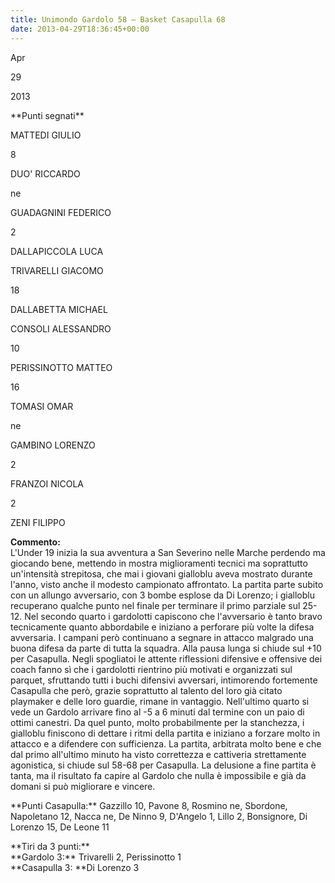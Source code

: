 ```yaml
---
title: Unimondo Gardolo 58 – Basket Casapulla 68
date: 2013-04-29T18:36:45+00:00
---
```

Apr

29

2013

\*\*Punti segnati\*\*

MATTEDI GIULIO

8

DUO' RICCARDO

ne

GUADAGNINI FEDERICO

2

DALLAPICCOLA LUCA

TRIVARELLI GIACOMO

18

DALLABETTA MICHAEL

CONSOLI ALESSANDRO

10

PERISSINOTTO MATTEO

16

TOMASI OMAR

ne

GAMBINO LORENZO

2

FRANZOI NICOLA

2

ZENI FILIPPO

**Commento:**  
L'Under 19 inizia la sua avventura a San Severino nelle Marche perdendo ma giocando bene, mettendo in mostra miglioramenti tecnici ma soprattutto un'intensità strepitosa, che mai i giovani gialloblu aveva mostrato durante l'anno, visto anche il modesto campionato affrontato. La partita parte subito con un allungo avversario, con 3 bombe esplose da Di Lorenzo; i gialloblu recuperano qualche punto nel finale per terminare il primo parziale sul 25-12. Nel secondo quarto i gardolotti capiscono che l'avversario è tanto bravo tecnicamente quanto abbordabile e iniziano a perforare più volte la difesa avversaria. I campani però continuano a segnare in attacco malgrado una buona difesa da parte di tutta la squadra. Alla pausa lunga si chiude sul +10 per Casapulla. Negli spogliatoi le attente riflessioni difensive e offensive dei coach fanno sì che i gardolotti rientrino più motivati e organizzati sul parquet, sfruttando tutti i buchi difensivi avversari, intimorendo fortemente Casapulla che però, grazie soprattutto al talento del loro già citato playmaker e delle loro guardie, rimane in vantaggio. Nell'ultimo quarto si vede un Gardolo arrivare fino al -5 a 6 minuti dal termine con un paio di ottimi canestri. Da quel punto, molto probabilmente per la stanchezza, i gialloblu finiscono di dettare i ritmi della partita e iniziano a forzare molto in attacco e a difendere con sufficienza. La partita, arbitrata molto bene e che dal primo all'ultimo minuto ha visto correttezza e cattiveria strettamente agonistica, si chiude sul 58-68 per Casapulla. La delusione a fine partita è tanta, ma il risultato fa capire al Gardolo che nulla è impossibile e già da domani si può migliorare e vincere.

\*\*Punti Casapulla:\*\* Gazzillo 10, Pavone 8, Rosmino ne, Sbordone, Napoletano 12, Nacca ne, De Ninno 9, D'Angelo 1, Lillo 2, Bonsignore, Di Lorenzo 15, De Leone 11

\*\*Tiri da 3 punti:\*\*  
\*\*Gardolo 3:\*\* Trivarelli 2, Perissinotto 1  
\*\*Casapulla 3: \*\*Di Lorenzo 3
